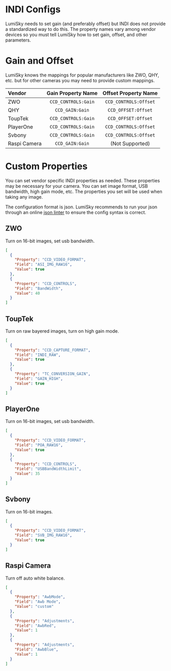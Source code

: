 # INDI Configs

LumiSky needs to set gain (and preferably offset) but INDI does not provide a standardized way to do this.
The property names vary among vendor devices so you must tell LumiSky how to set gain, offset, and other parameters.

# Gain and Offset

LumiSky knows the mappings for popular manufacturers like ZWO, QHY, etc. but for other cameras you may need to provide custom mappings.

| Vendor       | Gain Property Name   | Offset Property Name  |
| :----------- | :------------------: | :-------------------: |
| ZWO          | `CCD_CONTROLS:Gain`  | `CCD_CONTROLS:Offset` |
| QHY          | `CCD_GAIN:Gain`      | `CCD_OFFSET:Offset`   |
| ToupTek      | `CCD_CONTROLS:Gain`  | `CCD_OFFSET:Offset`   |
| PlayerOne    | `CCD_CONTROLS:Gain`  | `CCD_CONTROLS:Offset` |
| Svbony       | `CCD_CONTROLS:Gain`  | `CCD_CONTROLS:Offset` |
| Raspi Camera | `CCD_GAIN:Gain`      | (Not Supported)       |

# Custom Properties

You can set vendor specific INDI properties as needed.
These properties may be necessary for your camera.
You can set image format, USB bandwidth, high gain mode, etc.
The properties you set will be used when taking any image.

The configuration format is json.
LumiSky recommends to run your json through an online [json linter](https://jsonformatter.org) to ensure the config syntax is correct.

## ZWO

Turn on 16-bit images, set usb bandwidth.

``` json
[
  {
    "Property": "CCD_VIDEO_FORMAT",
    "Field": "ASI_IMG_RAW16",
    "Value": true
  },
  {
    "Property": "CCD_CONTROLS",
    "Field": "BandWidth",
    "Value": 40
  }
]
```

## ToupTek

Turn on raw bayered images, turn on high gain mode.

```json
[
  {
    "Property": "CCD_CAPTURE_FORMAT",
    "Field": "INDI_RAW",
    "Value": true
  },
  {
    "Property": "TC_CONVERSION_GAIN",
    "Field": "GAIN_HIGH",
    "Value": true
  }
]
```

## PlayerOne

Turn on 16-bit images, set usb bandwidth.

```json
[
  {
    "Property": "CCD_VIDEO_FORMAT",
    "Field": "POA_RAW16",
    "Value": true
  },
  {
    "Property": "CCD_CONTROLS",
    "Field": "USBBandWidthLimit",
    "Value": 35
  }
]
```

## Svbony

Turn on 16-bit images.

```json
[
  {
    "Property": "CCD_VIDEO_FORMAT",
    "Field": "SVB_IMG_RAW16",
    "Value": true
  }
]
```

## Raspi Camera

Turn off auto white balance.

```json
[
  {
    "Property": "AwbMode",
    "Field": "Awb Mode",
    "Value": "custom"
  },
  {
    "Property": "Adjustments",
    "Field": "AwbRed",
    "Value": 1
  },
  {
    "Property": "Adjustments",
    "Field": "AwbBlue",
    "Value": 1
  }
]
```